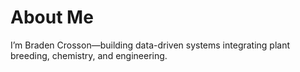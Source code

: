 # About Me
I’m Braden Crosson—building data-driven systems integrating plant breeding, chemistry, and engineering.
